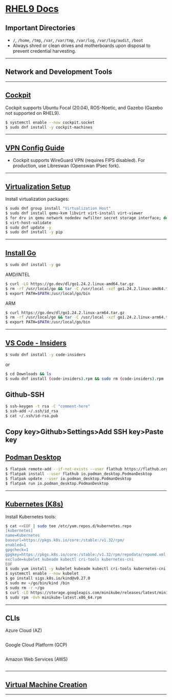 # [RHEL9 Docs](https://docs.oracle.com/en/operating-systems/oracle-linux/9/)

## Important Directories
- `/`, `/home`, `/tmp`, `/var`, `/var/tmp`, `/var/log`, `/var/log/audit`, `/boot`
- Always shred or clean drives and motherboards upon disposal to prevent credential harvesting.

---

## Network and Development Tools

---

## [Cockpit](https://docs.redhat.com/en/documentation/red_hat_enterprise_linux/9/html-single/managing_systems_using_the_rhel_9_web_console/index)
Cockpit supports Ubuntu Focal (20.04), ROS-Noetic, and Gazebo (Gazebo not supported on RHEL9).
```bash
$ systemctl enable --now cockpit.socket
$ sudo dnf install -y cockpit-machines
```

---

## [VPN Config Guide](https://docs.redhat.com/en/documentation/red_hat_enterprise_linux/9/html/configuring_and_managing_networking/configuring-a-vpn-connection_configuring-and-managing-networking)
- Cockpit supports WireGuard VPN (requires FIPS disabled). For production, use Libreswan (Openswan IPsec fork). 

---

## [Virtualization Setup](https://docs.oracle.com/en/operating-systems/oracle-linux/kvm-user/kvm-InstallingVirtualizationPackages.html)
Install virtualization packages:
```bash
$ sudo dnf group install "Virtualization Host"
$ sudo dnf install qemu-kvm libvirt virt-install virt-viewer
$ for drv in qemu network nodedev nwfilter secret storage interface; do systemctl start virt${drv}d{,-ro,-admin}.socket; done
$ virt-host-validate
$ sudo dnf update -y
$ sudo dnf install -y pip
```

---

## [Install Go](https://go.dev/doc/install) 
```bash
$ sudo dnf install -y go
```
AMD/INTEL
```bash
$ curl -LO https://go.dev/dl/go1.24.2.linux-amd64.tar.gz
$ rm -rf /usr/local/go && tar -C /usr/local -xzf go1.24.2.linux-amd64.tar.gz
$ export PATH=$PATH:/usr/local/go/bin
```
ARM
```bash
$ curl https://go.dev/dl/go1.24.2.linux-arm64.tar.gz
$ rm -rf /usr/local/go && tar -C /usr/local -xzf go1.24.2.linux-arm64.tar.gz
$ export PATH=$PATH:/usr/local/go/bin
```

---

## [VS Code - Insiders](https://code.visualstudio.com/insiders/)
```bash
$ sudo dnf install -y code-insiders
```
or
```bash
$ cd Downloads && ls
$ sudo dnf install (code-insiders).rpm && sudo rm (code-insiders).rpm
```
## Github-SSH
```bash
$ ssh-keygen -t rsa -C "comment-here"
$ ssh-add ~/.ssh/id_rsa
$ cat ~/.ssh/id-rsa.pub
```
Copy key>Github>Settings>Add SSH key>Paste key
---

## [Podman Desktop](https://podman-desktop.io/docs/installation)
```bash
$ flatpak remote-add --if-not-exists --user flathub https://flathub.org/repo/flathub.flatpakrepo
$ flatpak install --user flathub io.podman_desktop.PodmanDesktop
$ flatpak update --user io.podman_desktop.PodmanDesktop
$ flatpak run io.podman_desktop.PodmanDesktop
```

---

## [Kubernetes (K8s)](https://kubernetes.io/docs/tasks/tools/)
Install Kubernetes tools:
```bash
$ cat <<EOF | sudo tee /etc/yum.repos.d/kubernetes.repo
[kubernetes]
name=Kubernetes
baseurl=https://pkgs.k8s.io/core:/stable:/v1.32/rpm/
enabled=1
gpgcheck=1
gpgkey=https://pkgs.k8s.io/core:/stable:/v1.32/rpm/repodata/repomd.xml.key
exclude=kubelet kubeadm kubectl cri-tools kubernetes-cni
EOF
$ sudo yum install -y kubelet kubeadm kubectl cri-tools kubernetes-cni --disableexcludes=kubernetes
$ systemctl enable --now kubelet
$ go install sigs.k8s.io/kind@v0.27.0
$ sudo mv ~/go/bin/kind /bin
$ sudo rm -r ~/go
$ curl -LO https://storage.googleapis.com/minikube/releases/latest/minikube-latest.x86_64.rpm
$ sudo rpm -Uvh minikube-latest.x86_64.rpm
```

---

## CLIs
Azure Cloud (AZ)
```bash
```
Google Cloud Platform (GCP)
```bash
```
Amazon Web Services (AWS)
```bash
```

---

## [Virtual Machine Creation](https://docs.oracle.com/en/operating-systems/oracle-linux/cockpit/cockpit-kvm.html)

---
